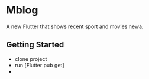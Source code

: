 # Mblog

A new Flutter that shows recent sport and movies newa.

## Getting Started

- clone project
- run [Flutter pub get]
-  

